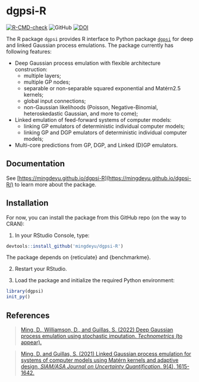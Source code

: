 # dgpsi-R
<!-- badges: start -->
  [![R-CMD-check](https://github.com/mingdeyu/dgpsi_R/actions/workflows/R-CMD-check.yaml/badge.svg)](https://github.com/mingdeyu/dgpsi-R/actions/workflows/R-CMD-check.yaml)
  ![GitHub](https://img.shields.io/github/license/mingdeyu/DGP)
  [![DOI](https://img.shields.io/badge/DOI-10.1137%2F20M1323771-informational)](https://epubs.siam.org/doi/abs/10.1137/20M1323771)
<!-- badges: end -->
  
The R package `dgpsi` provides R interface to Python package [`dgpsi`](https://github.com/mingdeyu/DGP) for deep and linked Gaussian process emulations. The package currently has following features:

* Deep Gaussian process emulation with flexible architecture construction: 
    - multiple layers;
    - multiple GP nodes;
    - separable or non-separable squared exponential and Mat&eacute;rn2.5 kernels;
    - global input connections;
    - non-Gaussian likelihoods (Poisson, Negative-Binomial, heteroskedastic Gaussian, and more to come);
* Linked emulation of feed-forward systems of computer models:
    - linking GP emulators of deterministic individual computer models;
    - linking GP and DGP emulators of deterministic individual computer models;
* Multi-core predictions from GP, DGP, and Linked (D)GP emulators.

## Documentation
See [https://mingdeyu.github.io/dgpsi-R](https://mingdeyu.github.io/dgpsi-R/) to learn more about the package.

## Installation
For now, you can install the package from this GitHub repo (on the way to CRAN):

1. In your RStudio Console, type:
```r
devtools::install_github('mingdeyu/dgpsi-R')
```
The package depends on {reticulate} and {benchmarkme}.

2. Restart your RStudio.

3. Load the package and initialize the required Python environment:
```r
library(dgpsi)
init_py()
```

## References
> [Ming, D., Williamson, D., and Guillas, S. (2022) Deep Gaussian process emulation using stochastic imputation. <i>Technometrics</i> (to appear).](https://arxiv.org/abs/2107.01590)

> [Ming, D. and Guillas, S. (2021) Linked Gaussian process emulation for systems of computer models using Mat&eacute;rn kernels and adaptive design, <i>SIAM/ASA Journal on Uncertainty Quantification</i>. 9(4), 1615-1642.](https://epubs.siam.org/doi/abs/10.1137/20M1323771)
